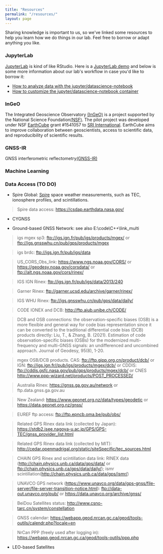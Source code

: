 ```yaml
---
title: "Resources"
permalink: "/resources/"
layout: page
---
```


Sharing knowledge is important to us, so we've linked some resources to help you learn how we do things in our lab. Feel free to borrow or adapt anything you like. 

### JupyterLab

[JupyterLab](https://jupyterlab.readthedocs.io/en/stable/) is kind of like RStudio. Here is a [JupyterLab demo](https://mybinder.org/v2/gh/jupyterlab/jupyterlab-demo/master?urlpath=lab/tree/demo) and below is some more information about our lab's workflow in case you'd like to borrow it: 

- [How to analyze data with the jupyter/datascience-notebook](2021-01-09-datascience-container)
- [How to customize the jupyter/datascience-notebook container](https://www.youtube.com/watch?v=UXxUcZDSNwA&feature=youtu.be&ab_channel=KathrynSchuler)

### InGeO

The Integrated Geoscience Observatory [(InGeO)](https://ingeo.datatransport.org/home/) is a project supported by the National Science Foundation[(NSF)](https://nsf.gov/). The pilot project was developed under NSF [EarthCube](https://www.earthcube.org/) grant #1541057 to [SRI International](https://www.sri.com/). EarthCube aims to improve collaboration between geoscientists, access to scientific data, and reproducibility of scientific results.

### GNSS-IR

GNSS interferometric reflectometry[(GNSS-IR)](https://www.unavco.org/event/2021-gnss-interferometric-reflectometry/)

### Machine Learning

### Data Access (TO DO)
- Spire Global: [Spire](https://earthdata.nasa.gov/esds/csdap/commercial-datasets) space weather measurements, such as TEC, ionosphere profiles, and scintillations.
> Spire data access: https://csdap.earthdata.nasa.gov/

- CYGNSS

- Ground-based GNSS Network: see also E:\code\C++\link_multi

> igs mgex sp3: ftp://igs.ign.fr/pub/igs/products/mgex/ or ftp://igs.gnsswhu.cn/pub/gps/products/mgex

> igs brdc: ftp://igs.ign.fr/pub/igs/data

> US_CORS_Obs_link: https://www.ngs.noaa.gov/CORS/ or https://geodesy.noaa.gov/corsdata/ or ftp://alt.ngs.noaa.gov/cors/rinex/

> IGS IGN Rinex: ftp://igs.ign.fr/pub/igs/data/2013/240

> Garner Rinex: ftp://garner.ucsd.edu/archive/garner/rinex/

> IGS WHU Rinex: ftp://igs.gnsswhu.cn/pub/gps/data/daily/

> CODE IONEX and DCB: http://ftp.aiub.unibe.ch/CODE/ 

> DCB and OSB connections: the observation-specific biases (OSB) is a more flexible and general way for code bias representation since it can be converted to the traditional differential code bias (DCB) products directly: 
Liu, T., & Zhang, B. (2021). Estimation of code observation-specific biases (OSBs) for the modernized multi-frequency and multi-GNSS signals: an undifferenced and uncombined approach. Journal of Geodesy, 95(8), 1-20.

> mgex OSB/DCB products. CAS: ftp://ftp.gipp.org.cn/product/dcb/ or IGN: ftp://igs.ign.fr//pub/igs/products/mgex/dcb/ or CDDIS: ftp://cddis.gsfc.nasa.gov/pub/gps/products/mgex/dcb/ or CNES http://www.ppp-wizard.net/products/POST_PROCESSED/

> Australia Rinex: https://gnss.ga.gov.au/network or ftp.data.gnss.ga.gov.au 

> New Zealand: https://www.geonet.org.nz/data/types/geodetic or https://data.geonet.org.nz/gnss/

> EUREF ftp access: ftp://ftp.epncb.oma.be/pub/obs/

> Related GPS Rinex data link (collected by Japan): https://stdb2.isee.nagoya-u.ac.jp/GPS/GPS-TEC/gnss_provider_list.html

> Related GPS Rinex data link (collected by MIT): http://cedar.openmadrigal.org/static/siteSpecific/tec_sources.html

> CHAIN GPS Rinex and scintillation data link: RINEX data (http://chain.physics.unb.ca/data/gps/data/ or ftp://chain.physics.unb.ca/gps/data/daily/); ismr scintillation(http://chain.physics.unb.ca/data/gps/ismr/)

> UNAVCO GPS network (https://www.unavco.org/data/gps-gnss/file-server/file-server-transition-notice.html): ftp://data-out.unavco.org/pub/ or https://data.unavco.org/archive/gnss/

> BeiDou Satellites status: http://www.csno-tarc.cn/system/constellation

> GNSS calendar: https://webapp.geod.nrcan.gc.ca/geod/tools-outils/calendr.php?locale=en

> NrCan PPP (freely used after logging in): https://webapp.geod.nrcan.gc.ca/geod/tools-outils/ppp.php 

- LEO-based Satellites

<!-- # good softeware; feng zhu -->

<!-- ### Websites and Wikis

Our website is hosted with [Github Pages](https://pages.github.com/) and uses the [constrast](https://github.com/niklasbuschmann/contrast) theme.  We also keep a [Lab Wiki](https://wiki.childlanglab.com/) including our [Lab Handbook](https://wiki.childlanglab.com/resources/lab-handbook), to keep track of how we do things and share with others. Feel free to use ours as a jumping off point to create your own. -->
